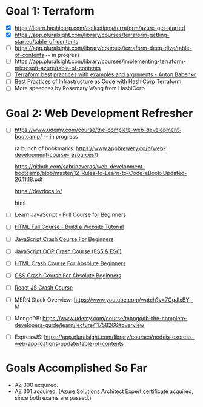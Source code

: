 # Goal 1: Terraform
- [x] https://learn.hashicorp.com/collections/terraform/azure-get-started  
- [x] https://app.pluralsight.com/library/courses/terraform-getting-started/table-of-contents
- [ ] https://app.pluralsight.com/library/courses/terraform-deep-dive/table-of-contents -- in progress
- [ ] https://app.pluralsight.com/library/courses/implementing-terraform-microsoft-azure/table-of-contents
- [ ] [Terraform best practices with examples and arguments - Anton Babenko](https://www.youtube.com/watch?v=mOsiLZGdXS4)
- [ ] [Best Practices of Infrastructure as Code with HashiCorp Terraform](https://www.youtube.com/watch?v=T56lZb7WNLc)
- [ ] More speeches by Rosemary Wang from HashiCorp

# Goal 2: Web Development Refresher
- [ ] https://www.udemy.com/course/the-complete-web-development-bootcamp/ -- in progress
    
    (a bunch of bookmarks: https://www.appbrewery.co/p/web-development-course-resources/)
    
    https://github.com/sabrinaveras/web-development-bootcamp/blob/master/12-Rules-to-Learn-to-Code-eBook-Updated-26.11.18.pdf  
    
    https://devdocs.io/
    
    html
- [ ] [Learn JavaScript - Full Course for Beginners](https://www.youtube.com/watch?v=PkZNo7MFNFg)
- [ ] [HTML Full Course - Build a Website Tutorial](https://www.youtube.com/watch?v=pQN-pnXPaVg)
- [ ] [JavaScript Crash Course For Beginners](https://www.youtube.com/watch?v=hdI2bqOjy3c)
- [ ] [JavaScript OOP Crash Course (ES5 & ES6)](https://www.youtube.com/watch?v=vDJpGenyHaA)
- [ ] [HTML Crash Course For Absolute Beginners](https://www.youtube.com/watch?v=UB1O30fR-EE)
- [ ] [CSS Crash Course For Absolute Beginners](https://www.youtube.com/watch?v=yfoY53QXEnI)
- [ ] [React JS Crash Course](https://www.youtube.com/watch?v=sBws8MSXN7A)
- [ ] MERN Stack Overview: https://www.youtube.com/watch?v=7CqJlxBYj-M
- [ ] MongoDB: https://www.udemy.com/course/mongodb-the-complete-developers-guide/learn/lecture/11758266#overview
- [ ] ExpressJS: https://app.pluralsight.com/library/courses/nodejs-express-web-applications-update/table-of-contents

# Goals Accomplished So Far
- AZ 300 acquired.
- AZ 301 acquired. (Azure Solutions Architect Expert certificate acquired, since both exams are passed.)
